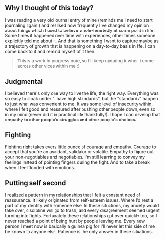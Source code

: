 ## Why I thought of this today?

I was reading a very old journal entry of mine (reminds me I need to start journaling again!) and realised how frequently I've changed my opinion about things which I used to believe whole-heartedly at some point in life. Some times it happened over time with experiences, other times someone explicitly told me about it. And that is something I want to capture maybe as a trajectory of growth that is happening on a day-to-day basis in life. I can come back to it and remind myself of it then.

> This is a work in progress note, so I'll keep updating it when I come across other vices within me :)

## Judgmental

I believed there's only one way to live the life, the right way. Everything was so easy to cloak under "I have high standards", but the "standards" happen to just what was convenient to me. It was some level of insecurity within, where I felt good and reassured after pushing other people down, even so in my mind (never did it in practical life thankfully!).
I hope I can develop that empathy to other people's struggles and other people's choices.

## Fighting

Fighting right takes every little ounce of courage and empathy. Courage to accept that you're an avoidant, validator or volatile. Empathy to figure out your non-negotiables and negotiables. I'm still learning to convey my feelings instead of pointing fingers during the fight. And to take a break when I feel flooded with emotions.

## Putting self second

I realized a pattern in my relationships that I felt a constant need of reassurance. It likely originated from self-esteem issues. Where I'd rest a part of my identity with someone else. In these situations, my anxiety would take over, discipline will go to trash, and every disagreement seemed urgent turning into fights. Fortunately these relationships got over quickly too, so I never reached a point of being hurt by people leaving me.
Every new person I meet now is basically a guinea pig for I'll never let this side of me be known to anyone else. Patience is the only answer in these situations.

